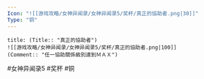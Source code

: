 ```yaml
---
Icon: "![[游戏攻略/女神异闻录/女神异闻录5/奖杯/真正的協助者.png|30]]"
Type: "铜"
---
```

```ad-common-bronze-trophy
title: (Title:: "真正的協助者")
![[游戏攻略/女神异闻录/女神异闻录5/奖杯/真正的協助者.png|100]]
(Comment:: "任一協助關係級別達到ＭＡＸ")
```

#女神异闻录5 #奖杯 #铜
